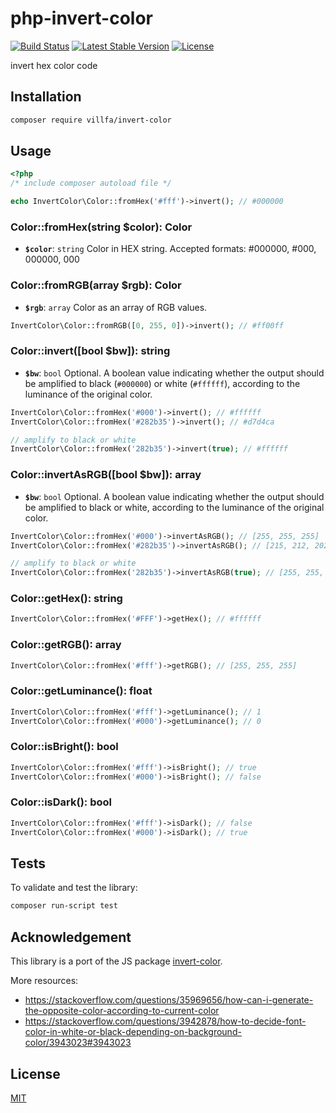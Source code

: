 # php-invert-color

[![Build Status](https://secure.travis-ci.org/villfa/php-invert-color.png?branch=master)](http://travis-ci.org/villfa/php-invert-color)
[![Latest Stable Version](https://poser.pugx.org/villfa/invert-color/v/stable)](https://packagist.org/packages/villfa/invert-color)
[![License](https://poser.pugx.org/villfa/invert-color/license)](https://packagist.org/packages/villfa/invert-color)

invert hex color code

## Installation

```sh
composer require villfa/invert-color
```

## Usage

```php
<?php
/* include composer autoload file */

echo InvertColor\Color::fromHex('#fff')->invert(); // #000000
```

### Color::fromHex(string $color): Color

- **`$color`**: `string`
Color in HEX string. Accepted formats: #000000, #000, 000000, 000

### Color::fromRGB(array $rgb): Color

- **`$rgb`**: `array`
Color as an array of RGB values.

```php
InvertColor\Color::fromRGB([0, 255, 0])->invert(); // #ff00ff
```

### Color::invert([bool $bw]): string

- **`$bw`**: `bool`
Optional. A boolean value indicating whether the output should be amplified to black (`#000000`) or white (`#ffffff`), according to the luminance of the original color.


```php
InvertColor\Color::fromHex('#000')->invert(); // #ffffff
InvertColor\Color::fromHex('#282b35')->invert(); // #d7d4ca

// amplify to black or white
InvertColor\Color::fromHex('282b35')->invert(true); // #ffffff
```

### Color::invertAsRGB([bool $bw]): array

- **`$bw`**: `bool`
Optional. A boolean value indicating whether the output should be amplified to black or white, according to the luminance of the original color.


```php
InvertColor\Color::fromHex('#000')->invertAsRGB(); // [255, 255, 255]
InvertColor\Color::fromHex('#282b35')->invertAsRGB(); // [215, 212, 202]

// amplify to black or white
InvertColor\Color::fromHex('282b35')->invertAsRGB(true); // [255, 255, 255]
```

### Color::getHex(): string

```php
InvertColor\Color::fromHex('#FFF')->getHex(); // #ffffff
```

### Color::getRGB(): array

```php
InvertColor\Color::fromHex('#fff')->getRGB(); // [255, 255, 255]
```

### Color::getLuminance(): float

```php
InvertColor\Color::fromHex('#fff')->getLuminance(); // 1
InvertColor\Color::fromHex('#000')->getLuminance(); // 0
```

### Color::isBright(): bool

```php
InvertColor\Color::fromHex('#fff')->isBright(); // true
InvertColor\Color::fromHex('#000')->isBright(); // false
```

### Color::isDark(): bool

```php
InvertColor\Color::fromHex('#fff')->isDark(); // false
InvertColor\Color::fromHex('#000')->isDark(); // true
```

## Tests

To validate and test the library:
```sh
composer run-script test
```

## Acknowledgement

This library is a port of the JS package [invert-color](https://github.com/onury/invert-color).

More resources:
* https://stackoverflow.com/questions/35969656/how-can-i-generate-the-opposite-color-according-to-current-color
* https://stackoverflow.com/questions/3942878/how-to-decide-font-color-in-white-or-black-depending-on-background-color/3943023#3943023

## License

[MIT](./LICENSE)

